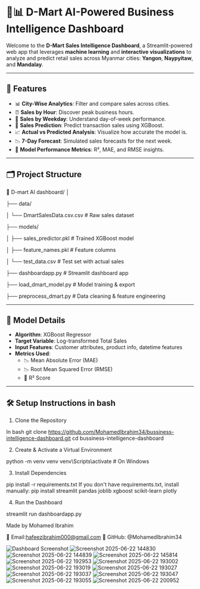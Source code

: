 # 🧠📊 D-Mart AI-Powered Business Intelligence Dashboard

Welcome to the **D-Mart Sales Intelligence Dashboard**, a Streamlit-powered web app that leverages **machine learning** and **interactive visualizations** to analyze and predict retail sales across Myanmar cities: **Yangon**, **Naypyitaw**, and **Mandalay**.


---

## 🚀 Features

- 📊 **City-Wise Analytics**: Filter and compare sales across cities.
- ⏰ **Sales by Hour**: Discover peak business hours.
- 📅 **Sales by Weekday**: Understand day-of-week performance.
- 🔮 **Sales Prediction**: Predict transaction sales using XGBoost.
- 📈 **Actual vs Predicted Analysis**: Visualize how accurate the model is.
- 📉 **7-Day Forecast**: Simulated sales forecasts for the next week.
- 🧮 **Model Performance Metrics**: R², MAE, and RMSE insights.

---

## 🗂️ Project Structure

📁 D-mart AI dashboard/
│

├── data/

│ └── DmartSalesData.csv.csv # Raw sales dataset


├── models/

│ ├── sales_predictor.pkl # Trained XGBoost model

│ ├── feature_names.pkl # Feature columns

│ └── test_data.csv # Test set with actual sales


├── dashboardapp.py # Streamlit dashboard app

├── load_dmart_model.py # Model training & export

├── preprocess_dmart.py # Data cleaning & feature engineering


---

## 🧠 Model Details

- **Algorithm**: XGBoost Regressor
- **Target Variable**: Log-transformed Total Sales
- **Input Features**: Customer attributes, product info, datetime features
- **Metrics Used**:
  - 📉 Mean Absolute Error (MAE)
  - 📉 Root Mean Squared Error (RMSE)
  - 🧮 R² Score

---

## 🛠️ Setup Instructions in bash

1. Clone the Repository

In bash git clone https://github.com/MohamedIbrahim34/bussiness-intelligence-dashboard.git
cd bussiness-intelligence-dashboard

2. Create & Activate a Virtual Environment

python -m venv venv
venv\Scripts\activate   # On Windows

3. Install Dependencies

pip install -r requirements.txt
If you don't have requirements.txt, install manually:
pip install streamlit pandas joblib xgboost scikit-learn plotly

4. Run the Dashboard

streamlit run dashboardapp.py

Made  by Mohamed Ibrahim

📧 Email:hafeezibrahim000@gmail.com
📌 GitHub: @MohamedIbrahim34

![Dashboard Screenshot](https://github.com/user-attachments/assets/9f8e46eb-f934-4bda-9e70-6ea379dc0de9)
![Screenshot 2025-06-22 144830](https://github.com/user-attachments/assets/b7962ef1-7d63-4163-b111-5e4cfb0ffea6)
![Screenshot 2025-06-22 144839](https://github.com/user-attachments/assets/949509e3-d21c-419e-8595-a46f6979c816)
![Screenshot 2025-06-22 145814](https://github.com/user-attachments/assets/1ed9969b-473e-4734-a639-c849fa8b899f)
![Screenshot 2025-06-22 192953](https://github.com/user-attachments/assets/6a8549ea-4722-44c6-91ae-8f62004de698)
![Screenshot 2025-06-22 193002](https://github.com/user-attachments/assets/a79cd4da-7652-4d82-9563-1c27d03520f7)
![Screenshot 2025-06-22 193019](https://github.com/user-attachments/assets/d6ecd698-537d-4918-97ec-bc02c1f6927e)
![Screenshot 2025-06-22 193027](https://github.com/user-attachments/assets/49c9f33f-f3e9-4ded-a4cd-6e328ed49f19)
![Screenshot 2025-06-22 193037](https://github.com/user-attachments/assets/b0332872-00a7-44e6-b911-fc7397c92fde)
![Screenshot 2025-06-22 193047](https://github.com/user-attachments/assets/3545d936-888e-4704-9f4c-7320aa4b06fb)
![Screenshot 2025-06-22 193055](https://github.com/user-attachments/assets/2a34414d-099b-48ca-ac52-59dc3aab940c)
![Screenshot 2025-06-22 200952](https://github.com/user-attachments/assets/8fe4363c-74b6-43ff-833b-6644f7e0dc58)






